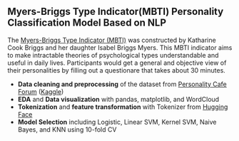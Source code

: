 ## Myers-Briggs Type Indicator(MBTI) Personality Classification Model Based on NLP
The <a href="https://www.myersbriggs.org/my-mbti-personality-type/mbti-basics/">Myers-Briggs Type Indicator (MBTI)</a> was constructed by Katharine Cook Briggs and her daughter Isabel Briggs Myers. This MBTI indicator aims to make intractable theories of psychological types understandable and useful in daily lives. Participants would get a general and objective view of their personalities by filling out a questionare that takes about 30 minutes.
<ul>
   <li><b>Data cleaning and preprocessing</b> of the dataset from <a href="https://www.personalitycafe.com/">Personality Cafe Forum</a> (<a href="https://www.kaggle.com/datasets/datasnaek/mbti-type">Kaggle</a>)</li>
  <li><b>EDA</b> and <b>Data visualization</b> with pandas, matplotlib, and WordCloud</li>
  <li><b>Tokenization</b> and <b>feature transformation</b> with Tokenizer from <a href="https://huggingface.co/docs/transformers/v4.18.0/en/main_classes/tokenizer">Hugging Face</a></li>
  <li><b>Model Selection</b> including Logistic, Linear SVM, Kernel SVM, Naive Bayes, and KNN using 10-fold CV</li>
